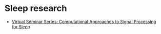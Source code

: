 # Sleep research


- [Virtual Seminar Series: Computational Approaches to Signal Processing for Sleep](https://prerau.bwh.harvard.edu/seminar/)
